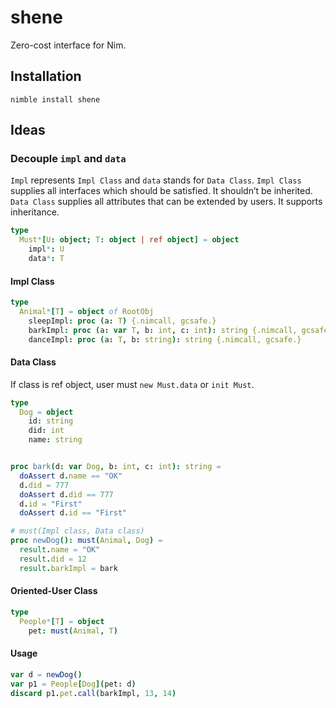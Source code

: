 # shene

Zero-cost interface for Nim.

## Installation

```
nimble install shene
```

## Ideas

### Decouple `impl` and `data`

`Impl` represents `Impl Class` and `data` stands for `Data Class`.  `Impl Class` supplies all interfaces which should be satisfied. It shouldn’t be inherited. `Data Class` supplies all attributes that can be extended by users. It supports inheritance.

```nim
type
  Must*[U: object; T: object | ref object] = object 
    impl*: U
    data*: T
```



#### Impl Class

```nim
type
  Animal*[T] = object of RootObj
    sleepImpl: proc (a: T) {.nimcall, gcsafe.}
    barkImpl: proc (a: var T, b: int, c: int): string {.nimcall, gcsafe.}
    danceImpl: proc (a: T, b: string): string {.nimcall, gcsafe.}
```



#### Data Class

If class is ref object, user must `new Must.data` or `init Must`. 

```nim
type
  Dog = object
    id: string
    did: int
    name: string


proc bark(d: var Dog, b: int, c: int): string =
  doAssert d.name == "OK"
  d.did = 777
  doAssert d.did == 777
  d.id = "First"
  doAssert d.id == "First"

# must(Impl class, Data class)
proc newDog(): must(Animal, Dog) =
  result.name = "OK"
  result.did = 12
  result.barkImpl = bark
```



#### Oriented-User Class

```nim
type
  People*[T] = object
    pet: must(Animal, T)
```



#### Usage

```nim
var d = newDog()
var p1 = People[Dog](pet: d)
discard p1.pet.call(barkImpl, 13, 14)
```
